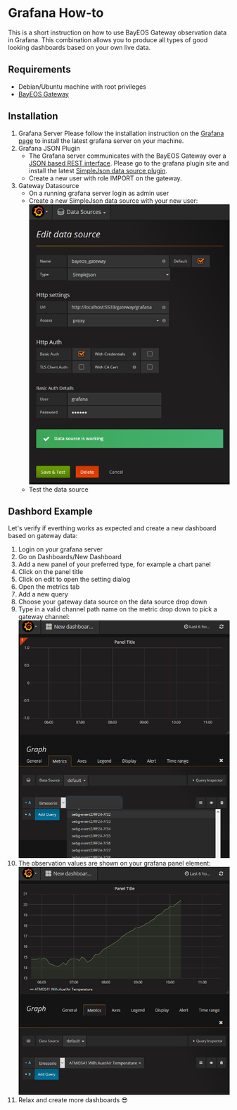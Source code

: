 # Grafana How-to
This is a short instruction on how to use BayEOS Gateway observation data in Grafana. This combination allows you to produce all types of good looking dashboards based on your own live data.

## Requirements
- Debian/Ubuntu machine with root privileges
- [BayEOS Gateway](https://github.com/BayCEER/bayeos-gateway)

## Installation 
1. Grafana Server 
Please follow the installation instruction on the [Grafana page](https://grafana.com/) to install the latest grafana server on your machine.
1. Grafana JSON Plugin
    - The Grafana server communicates with the BayEOS Gateway over a [JSON based REST interface](https://github.com/BayCEER/bayeos-gateway/blob/master/docs/grafana_endpoint.md). Please go to the grafana plugin site and install the latest [SimpleJson data source plugin](https://grafana.com/plugins/grafana-simple-json-datasource).
    - Create a new user with role IMPORT on the gateway.
1. Gateway Datasource
    - On a running grafana server login as admin user
    - Create a new SimpleJson data source with your new user:
    ![grafana_datasource](./grafana_datasource.png)
    - Test the data source

## Dashbord Example
Let's verify if everthing works as expected and create a new dashboard based on gateway data:
1. Login on your grafana server
1. Go on Dashboards/New Dashboard
1. Add a new panel of your preferred type, for example a chart panel
1. Click on the panel title 
1. Click on edit to open the setting dialog
1. Open the metrics tab
1. Add a new query
1. Choose your gateway data source on the data source drop down
1. Type in a valid channel path name on the metric drop down to pick a gateway channel:
 ![grafana_pick_channel](./grafana_pick_channel.png)
1. The observation values are shown on your grafana panel element:
 ![grafana_channel_picked](./grafana_channel_picked.png)
1. Relax and create more dashboards :sunglasses: 

